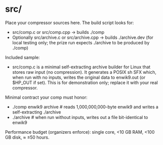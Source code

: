 # src/

Place your compressor sources here. The build script looks for:
- src/comp.c or src/comp.cpp -> builds ./comp
- Optionally src/archive.c or src/archive.cpp -> builds ./archive.dev (for local testing only; the prize run expects ./archive to be produced by ./comp)

Included sample:
- src/comp.c is a minimal self-extracting archive builder for Linux that stores raw input (no compression). It generates a POSIX sh SFX which, when run with no inputs, writes the original data to enwik9.out (or $HP_OUT if set). This is for demonstration only; replace it with your real compressor.

Minimal contract your comp must honor:
- ./comp enwik9 archive   # reads 1,000,000,000-byte enwik9 and writes a self-extracting ./archive
- ./archive               # when run without inputs, writes out a file bit-identical to enwik9

Performance budget (organizers enforce): single core, <10 GB RAM, <100 GB disk, ≈ ≤50 hours.
